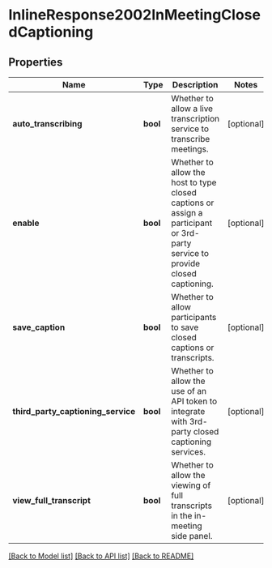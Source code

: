 # InlineResponse2002InMeetingClosedCaptioning

## Properties
Name | Type | Description | Notes
------------ | ------------- | ------------- | -------------
**auto_transcribing** | **bool** | Whether to allow a live transcription service to transcribe meetings. | [optional] 
**enable** | **bool** | Whether to allow the host to type closed captions or assign a participant or 3rd-party service to provide closed captioning. | [optional] 
**save_caption** | **bool** | Whether to allow participants to save closed captions or transcripts. | [optional] 
**third_party_captioning_service** | **bool** | Whether to allow the use of an API token to integrate with 3rd-party closed captioning services. | [optional] 
**view_full_transcript** | **bool** | Whether to allow the viewing of full transcripts in the in-meeting side panel. | [optional] 

[[Back to Model list]](../README.md#documentation-for-models) [[Back to API list]](../README.md#documentation-for-api-endpoints) [[Back to README]](../README.md)

